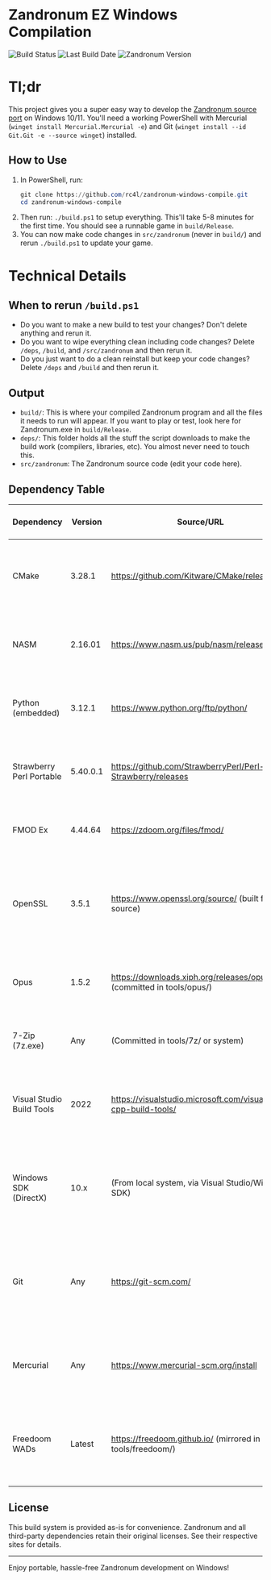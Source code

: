 # Zandronum EZ Windows Compilation

![Build Status](https://img.shields.io/github/actions/workflow/status/rc4l/zandronum-windows-compile/manual-build-latest.yml?label=build%20status)
![Last Build Date](https://img.shields.io/endpoint?url=https://raw.githubusercontent.com/rc4l/zandronum-windows-compile/badges/build-date-badge.json)
![Zandronum Version](https://img.shields.io/endpoint?url=https://raw.githubusercontent.com/rc4l/zandronum-windows-compile/badges/zandronum-version-badge.json)

# Tl;dr
This project gives you a super easy way to develop the [Zandronum source port](https://www.youtube.com/watch?v=cR5GJCW8S9Q) on Windows 10/11. You'll need a working PowerShell with Mercurial (`winget install Mercurial.Mercurial -e`) and Git (`winget install --id Git.Git -e --source winget`) installed.

## How to Use
1. In PowerShell, run:
   ```powershell
   git clone https://github.com/rc4l/zandronum-windows-compile.git
   cd zandronum-windows-compile
   ```
2. Then run: `./build.ps1` to setup everything. This'll take 5-8 minutes for the first time. You should see a runnable game in `build/Release`.
3. You can now make code changes in `src/zandronum` (never in `build/`) and rerun `./build.ps1` to update your game.

# Technical Details

## When to rerun `/build.ps1`
- Do you want to make a new build to test your changes? Don't delete anything and rerun it.
- Do you want to wipe everything clean including code changes? Delete `/deps`, `/build`, and `/src/zandronum` and then rerun it.
- Do you just want to do a clean reinstall but keep your code changes? Delete `/deps` and `/build` and then rerun it.

## Output
- `build/`: This is where your compiled Zandronum program and all the files it needs to run will appear. If you want to play or test, look here for Zandronum.exe in `build/Release`.
- `deps/`: This folder holds all the stuff the script downloads to make the build work (compilers, libraries, etc). You almost never need to touch this.
- `src/zandronum`: The Zandronum source code (edit your code here).

## Dependency Table
| Dependency                | Version      | Source/URL                                                                 | Installation Type | What do? (Why is it needed?)                                                                                 | Notes / Portability                |
|---------------------------|-------------|----------------------------------------------------------------------------|-------------------|--------------------------------------------------------------------------------------------------------------|------------------------------------|
| CMake                     | 3.28.1      | https://github.com/Kitware/CMake/releases                                  | Portable          | Tells your computer how to build Zandronum from the source code.                                              | Downloaded/extracted to deps/      |
| NASM                      | 2.16.01     | https://www.nasm.us/pub/nasm/releasebuilds/                                | Portable          | Builds some low-level parts of Zandronum (fast math, sound, etc).                                             | Downloaded/extracted to deps/      |
| Python (embedded)         | 3.12.1      | https://www.python.org/ftp/python/                                         | Portable          | Runs helper scripts during the build (not for playing the game).                                              | Downloaded/extracted to deps/      |
| Strawberry Perl Portable  | 5.40.0.1    | https://github.com/StrawberryPerl/Perl-Dist-Strawberry/releases           | Portable          | Required to configure and build OpenSSL from source code.                                                     | Downloaded/extracted to deps/      |
| FMOD Ex                   | 4.44.64     | https://zdoom.org/files/fmod/                                              | Portable          | Lets Zandronum play music and sound effects.                                                                  | Downloaded/extracted to deps/      |
| OpenSSL                   | 3.5.1       | https://www.openssl.org/source/ (built from source)                        | Portable          | Lets Zandronum connect to servers securely (for multiplayer over the internet).                               | Built statically from source to avoid DLL dependencies |
| Opus                      | 1.5.2       | https://downloads.xiph.org/releases/opus/ (committed in tools/opus/)       | Portable          | Lets Zandronum use voice chat in multiplayer games.                                                           | Committed source archive, built during setup |
| 7-Zip (7z.exe)            | Any         | (Committed in tools/7z/ or system)                                         | Portable          | Unpacks all the downloaded files and tools.                                                                   | Must exist in tools/7z/            |
| Visual Studio Build Tools | 2022        | https://visualstudio.microsoft.com/visual-cpp-build-tools/                 | System            | Actually compiles (builds) the Zandronum program from the code.                                               | Auto-installs via winget if needed |
| Windows SDK (DirectX)     | 10.x        | (From local system, via Visual Studio/Windows SDK)                         | System            | Gives Zandronum the files it needs to use graphics and sound on Windows.                                      | Extracted from system, not bundled |
| Git                       | Any         | https://git-scm.com/                                                       | System            | Downloads this repository and manages version control for this build system.                                  | User must install                  |
| Mercurial                 | Any         | https://www.mercurial-scm.org/install                                      | System            | Downloads the Zandronum source code from the official repository.                                             | User must install                  |
| Freedoom WADs             | Latest      | https://freedoom.github.io/ (mirrored in tools/freedoom/)                  | Portable          | Free game data so you can run and test Zandronum even if you don't own Doom.                                  | Placed in build/Release            |

## License
This build system is provided as-is for convenience. Zandronum and all third-party dependencies retain their original licenses. See their respective sites for details.

---

Enjoy portable, hassle-free Zandronum development on Windows!
